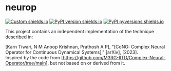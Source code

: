 # neurop 

[![Custom shields.io](https://img.shields.io/badge/docs-brightgreen?logo=github&logoColor=green&label=gh-pages)](https://lonelyneutrin0.github.io/neurop/)
[![PyPI version shields.io](https://img.shields.io/pypi/v/neurop.svg)](https://pypi.python.org/pypi/neurop/)
[![PyPI pyversions shields.io](https://img.shields.io/pypi/pyversions/neurop.svg)](https://pypi.python.org/pypi/neurop/)

This project contains an independent implementation of the technique described in:

[Karn Tiwari, N M Anoop Krishnan, Prathosh A P], "[CoNO: Complex Neural Operator for Continuous Dynamical Systems]," [arXiv], [2023].  
Inspired by the code from [https://github.com/M3RG-IITD/Complex-Neural-Operator/tree/main], but not based on or derived from it.

